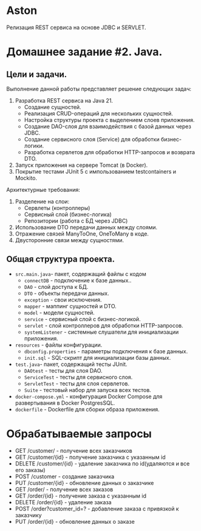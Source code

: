 # Aston
Релизация REST сервиса на основе JDBC и SERVLET.

# Домашнее задание #2. Java.
## Цели и задачи. 
Выполнение данной работы представляет решение следующих задач:
  1. Разработка REST сервиса на Java 21.
     - Создание сущностей.
     - Реализация CRUD-операций для нескольких сущностей.
     - Настройка структуры проекта с выделением слоев приложения.
     - Создание DAO-слоя для взаимодействия с базой данных через JDBC.
     - Создание сервисного слоя (Service) для обработки бизнес-логики.
     - Разработка сервлетов для обработки HTTP-запросов и возврата DTO.    
  2. Запуск приложения на сервере Tomcat (в Docker).
  3. Покрытие тестами JUnit 5 с импользованием testcontainers и Mockito.

Архитектурные требования:
  1. Разделение на слои:
     - Сервлеты (контроллеры)
     - Сервисный слой (бизнес-логика)
     - Репозитории (работа с БД через JDBC)
  2. Использование DTO передачи данных между слоями.
  3. Отражение связей ManyToOne, OneToMany в коде.
  4. Двусторонние связи между сущностями.

## Общая структура проекта.

* `src.main.java`- пакет, содержащий файлы с кодом
  *  `connectDB` - подключение к базе данных..
  *  `DAO` - слой доступа к БД.
  *  `DTO` - объекты передачи данных.
  *  `exception` - свои исключения.
  *  `mapper` - маппинг сущностей и DTO.
  *  `model` - модели сущностей.
  *  `service` - сервисный слой с бизнес-логикой.
  *  `servlet` - слой контроллеров для обработки HTTP-запросов.
  *  `systemListener` - системные слушатели для инициализации приложения. 
* `resources` - файлы конфигурации.
  *  `dbconfig.properties` - параметры подключения к базе данных.
  *  `init.sql` - SQL-скрипт для инициализации базы данных.
* `test.java`- пакет, содержащий тесты JUnit.
  *  `DAOtest` -  тесты для слоя DAO.
  *  `ServiceTest` - тесты для сервисного слоя.
  *  `ServletTest` - тесты для слоя сервлетов.
  *  `Suite` - тестовый набор для запуска всех тестов.
*  `docker-compose.yml` - конфигурация Docker Compose для развертывания в Docker PostgresSQL.
*  `dockerfile` - Dockerfile для сборки образа приложения.

# Обрабатываемые запросы
* GET /customer/ - получение всех заказчиков
* GET /customer/{id} - получение заказчика с указанным id
* DELETE /customer/{id} - удаление заказчика по id(удаляются и все его заказы)
* POST /customer - создание заказчика
* PUT /customer/{id} - обновление данных о заказчике
* GET /order/ - получение всех заказов
* GET /order/{id} - получение заказа с указанным id
* DELETE /order/{id} - удаление заказа
* POST /order?customer_id=? - добавление заказа с привязкой к заказчику
* PUT /order/{id} - обновление данных о заказе
 
